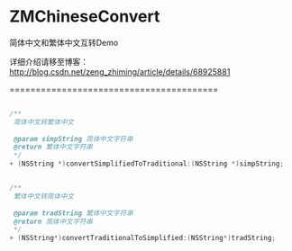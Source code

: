 # ZMChineseConvert

简体中文和繁体中文互转Demo

详细介绍请移至博客：http://blog.csdn.net/zeng_zhiming/article/details/68925881

========================================

```Objective-C

/**
 简体中文转繁体中文
 
 @param simpString 简体中文字符串
 @return 繁体中文字符串
 */
+ (NSString *)convertSimplifiedToTraditional:(NSString *)simpString;


/**
 繁体中文转简体中文
 
 @param tradString 繁体中文字符串
 @return 简体中文字符串
 */
+ (NSString*)convertTraditionalToSimplified:(NSString*)tradString;

```
